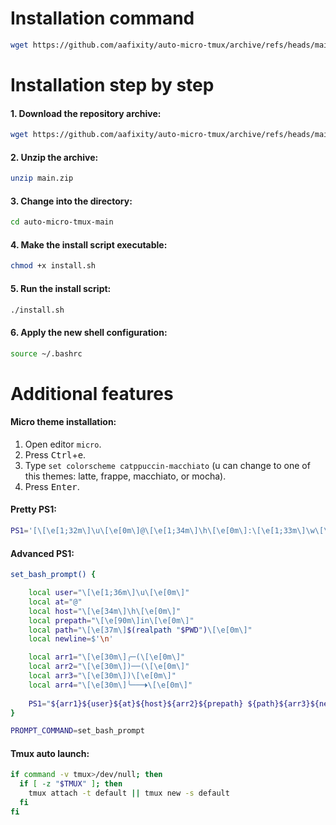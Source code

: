 # Installation command
```bash
wget https://github.com/aafixity/auto-micro-tmux/archive/refs/heads/main.zip && unzip main.zip && cd auto-micro-tmux-main && chmod +x install.sh && ./install.sh && source ~/.bashrc
```

# Installation step by step

#### 1. Download the repository archive:
```bash
wget https://github.com/aafixity/auto-micro-tmux/archive/refs/heads/main.zip
```
#### 2. Unzip the archive:
```bash
unzip main.zip
```
#### 3. Change into the directory:
```bash
cd auto-micro-tmux-main
```
#### 4. Make the install script executable:
```bash
chmod +x install.sh
```
#### 5. Run the install script:
```bash
./install.sh
```
#### 6. Apply the new shell configuration:
```bash
source ~/.bashrc
```
# Additional features
#### Micro theme installation:
1. Open editor `micro`.
2. Press <kbd>Ctrl</kbd>+<kbd>e</kbd>.
3. Type `set colorscheme catppuccin-macchiato` (u can change <macchiato> to one of this themes: latte, frappe, macchiato, or mocha).
4. Press <kbd>Enter</kbd>.


#### Pretty PS1:
```bash
PS1='[\[\e[1;32m\]\u\[\e[0m\]@\[\e[1;34m\]\h\[\e[0m\]:\[\e[1;33m\]\w\[\e[0m\]]$: '
```
#### Advanced PS1:
```bash
set_bash_prompt() {

    local user="\[\e[1;36m\]\u\[\e[0m\]"
    local at="@"
    local host="\[\e[34m\]\h\[\e[0m\]"
    local prepath="\[\e[90m\]in\[\e[0m\]"
    local path="\[\e[37m\]$(realpath "$PWD")\[\e[0m\]"
    local newline=$'\n'

    local arr1="\[\e[30m\]╭─(\[\e[0m\]"
    local arr2="\[\e[30m\])──(\[\e[0m\]"
    local arr3="\[\e[30m\])\[\e[0m\]"
    local arr4="\[\e[30m\]╰───🞂\[\e[0m\]"
	
    PS1="${arr1}${user}${at}${host}${arr2}${prepath} ${path}${arr3}${newline}${arr4} "
}

PROMPT_COMMAND=set_bash_prompt
```

#### Tmux auto launch:
```bash
if command -v tmux>/dev/null; then
  if [ -z "$TMUX" ]; then
    tmux attach -t default || tmux new -s default
  fi
fi
```
